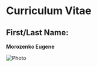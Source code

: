 # Curriculum Vitae

## First/Last Name:

**Morozenko Eugene**

![Photo](https://sun9-12.userapi.com/impg/8NrpvfS4HJB1Oiwa9rTePb9dh-1qd07NxWR7iA/ZIJ6UjeJhUc.jpg?size=806x1080&quality=96&proxy=1&sign=0978c470e7a39c597a7b216f518c787a&type=album)
